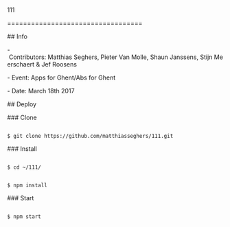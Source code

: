 111

==================================

## Info

- Contributors: Matthias Seghers, Pieter Van Molle, Shaun Janssens, Stijn Meerschaert & Jef Roosens

- Event: Apps for Ghent/Abs for Ghent

- Date: March 18th 2017

## Deploy

### Clone

```

$ git clone https://github.com/matthiasseghers/111.git

```

### Install

```

$ cd ~/111/

```

```

$ npm install

```

### Start

```

$ npm start

```
